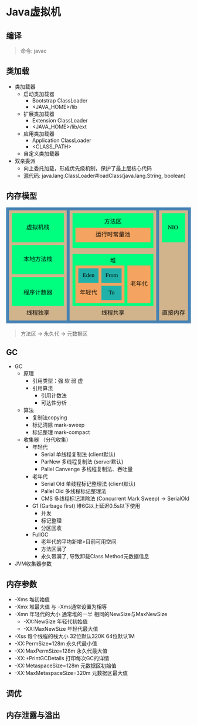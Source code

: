 # Java虚拟机

## 编译

> 命令: javac

## 类加载

- 类加载器
  - 启动类加载器
    - Bootstrap ClassLoader
    - <JAVA_HOME>/lib
  - 扩展类加载器
    - Extension ClassLoader
    - <JAVA_HOME>/lib/ext
  - 应用类加载器
    - Application ClassLoader
    - <CLASS_PATH>
  - 自定义类加载器
- 双亲委派
  - 向上委托加载，形成优先级机制，保护了最上层核心代码
  - 源代码: java.lang.ClassLoader#loadClass(java.lang.String, boolean)

## 内存模型

![JVM内存模型](_media/JVM-MEM.svg)

> 方法区 -> 永久代 -> 元数据区

## GC

- GC
  - 原理
    - 引用类型：强 软 弱 虚
    - 引用算法
      - 引用计数法
      - 可达性分析
  - 算法
    - 复制法copying
    - 标记清除 mark-sweep
    - 标记整理 mark-compact
  - 收集器 （分代收集）
    - 年轻代
      - Serial 单线程复制法 (client默认)
      - ParNew 多线程复制法 (server默认)
      - Pallel Canvenge 多线程复制法、吞吐量
    - 老年代
      - Serial Old 单线程标记整理法 (client默认)
      - Pallel Old 多线程标记整理法
      - CMS 多线程标记清除法 (Concurrent Mark Sweep) -> SerialOld
    - G1 (Garbage first) 堆6G以上延迟0.5s以下使用
      - 并发
      - 标记整理
      - 分区回收
    - FullGC
      - 老年代的平均新增>目前可用空间
      - 方法区满了
      - 永久带满了, 导致卸载Class Method元数据信息
- JVM收集器参数

## 内存参数

- -Xms 堆初始值
- -Xmx 堆最大值 与 -Xms通常设置为相等
- -Xmn 年轻代的大小 通常堆的一半 相同的NewSize与MaxNewSize
  - -XX:NewSize 年轻代初始值
  - -XX:MaxNewSize 年轻代最大值
- -Xss 每个线程的栈大小 32位默认320K 64位默认1M
- -XX:PermSize=128m 永久代最小值
- -XX:MaxPermSize=128m 永久代最大值
- -XX:+PrintGCDetails 打印每次GC的详情
- -XX:MetaspaceSize=128m 元数据区初始值
- -XX:MaxMetaspaceSize=320m 元数据区最大值

## 调优
## 内存泄露与溢出
